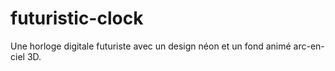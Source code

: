 # futuristic-clock
Une horloge digitale futuriste avec un design néon et un fond animé arc-en-ciel 3D.
